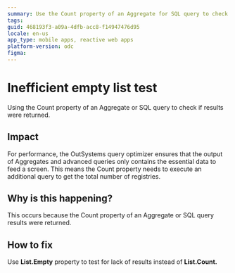 ```yaml
---
summary: Use the Count property of an Aggregate for SQL query to check if results were returned. 
tags: 
guid: 468193f3-a09a-4dfb-acc8-f14947476d95
locale: en-us
app_type: mobile apps, reactive web apps
platform-version: odc
figma: 
---
```


# Inefficient empty list test

Using the Count property of an Aggregate or SQL query to check if results were returned.

## Impact

For performance, the OutSystems query optimizer ensures that the output of Aggregates and advanced queries only contains the essential data to feed a screen. This means the Count property needs to execute an additional query to get the total number of registries.

## Why is this happening?

This occurs because the Count property of an Aggregate or SQL query results were returned. 

## How to fix

Use **List.Empty** property to test for lack of results instead of **List.Count.**
